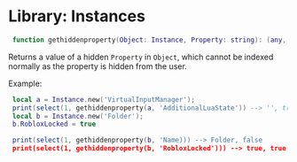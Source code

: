 # Library: Instances

```lua
 function gethiddenproperty(Object: Instance, Property: string): (any, boolean)
```
Returns a value of a hidden `Property` in `Object`, which cannot be indexed normally as the property is hidden from the user.

Example:
```lua
 local a = Instance.new('VirtualInputManager');
 print(select(1, gethiddenproperty(a, 'AdditionalLuaState')) --> '', true
 local b = Instance.new('Folder');
 b.RobloxLocked = true

 print(select(1, gethiddenproperty(b, 'Name))) --> Folder, false
 print(select(1, gethiddenproperty(b, 'RobloxLocked'))) --> true, true
```
